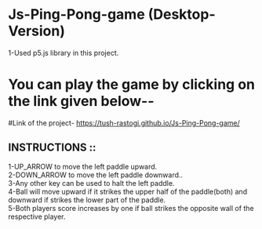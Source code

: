 # Js-Ping-Pong-game (Desktop-Version)
1-Used p5.js library in this project.<br>
# You can play the game by clicking on the link given below--
#Link of the project- https://tush-rastogi.github.io/Js-Ping-Pong-game/ <br>
## INSTRUCTIONS ::<br>
1-UP_ARROW to move the left paddle upward.<br>
2-DOWN_ARROW to move the left paddle downward..<br>
3-Any other key can be used to halt the left paddle.<br>
4-Ball will move upward if it strikes the upper half of the paddle(both) and downward if strikes the lower part of the paddle.<br>
5-Both players score increases by one if ball strikes the opposite wall of the respective player.<br>




